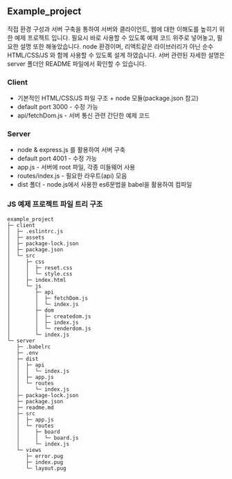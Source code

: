 ## Example_project

직접 환경 구성과 서버 구축을 통하여 서버와 클라이언트, 웹에 대한 이해도를 높히기 위한 예제 프로젝트 입니다.
필요시 바로 사용할 수 있도록 예제 코드 위주로 넣어놓고, 필요한 설명 또한 해놓았습니다.
node 환경이며, 리액트같은 라이브러리가 아닌 순수 HTML/CSS/JS 와 함께 사용할 수 있도록 설계 하였습니다.
서버 관련된 자세한 설명은 server 폴더안 README 파일에서 확인할 수 있습니다.

### Client

- 기본적인 HTML/CSS/JS 파일 구조 + node 모듈(package.json 참고)
- default port 3000 - 수정 가능
- api/fetchDom.js - 서버 통신 관련 간단한 예제 코드

### Server

- node & express.js 를 활용하여 서버 구축
- default port 4001 - 수정 가능
- app.js - 서버에 root 파일, 각종 미들웨어 사용
- routes/index.js - 필요한 라우트(api) 모음
- dist 폴더 - node.js에서 사용한 es6문법을 babel을 활용하여 컴파일

### JS 예제 프로젝트 파일 트리 구조

```
example_project
├─ client
│  ├─ .eslintrc.js
│  ├─ assets
│  ├─ package-lock.json
│  ├─ package.json
│  └─ src
│     ├─ css
│     │  ├─ reset.css
│     │  └─ style.css
│     ├─ index.html
│     └─ js
│        ├─ api
│        │  ├─ fetchDom.js
│        │  └─ index.js
│        ├─ dom
│        │  ├─ createdom.js
│        │  ├─ index.js
│        │  └─ renderdom.js
│        └─ index.js
└─ server
   ├─ .babelrc
   ├─ .env
   ├─ dist
   │  ├─ api
   │  │  └─ index.js
   │  ├─ app.js
   │  └─ routes
   │     └─ index.js
   ├─ package-lock.json
   ├─ package.json
   ├─ readme.md
   ├─ src
   │  ├─ app.js
   │  └─ routes
   │     ├─ board
   │     │  └─ board.js
   │     └─ index.js
   └─ views
      ├─ error.pug
      ├─ index.pug
      └─ layout.pug
```
